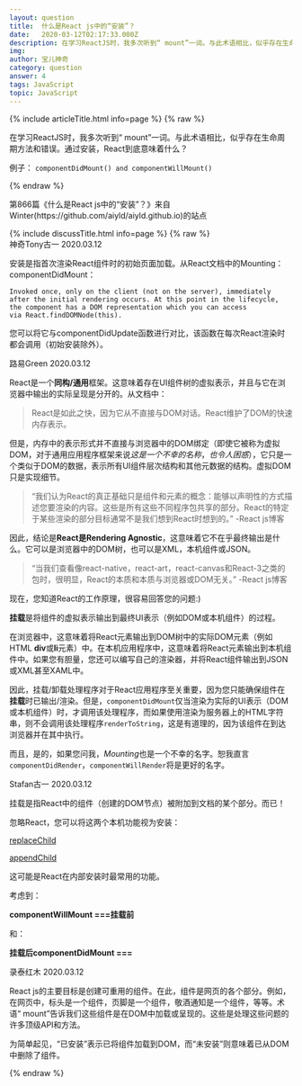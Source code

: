 ```yaml
---
layout: question
title:  什么是React js中的“安装”？
date:   2020-03-12T02:17:33.000Z
description: 在学习ReactJS时，我多次听到“ mount”一词。与此术语相比，似乎存在生命周期方法和错误。通过安装，React到底意味着什么？例子： comp...
img: 
author: 宝儿神奇
category: question
answer: 4
tags: JavaScript
topic: JavaScript
---
```

<div class="article-root">
  <div class="article">
    {% include articleTitle.html info=page %}
    {% raw %}
    <div class="article-content"><p><font style="vertical-align: inherit;"><font style="vertical-align: inherit;">在学习ReactJS时，我多次听到“ mount”一词。</font><font style="vertical-align: inherit;">与此术语相比，似乎存在生命周期方法和错误。</font><font style="vertical-align: inherit;">通过安装，React到底意味着什么？</font></font></p>

<p><font style="vertical-align: inherit;"><font style="vertical-align: inherit;">例子： </font></font><code>componentDidMount() and componentWillMount()</code></p></div>
    {% endraw %}
  </div>
  <p class="winter_mark">第866篇《什么是React js中的“安装”？》来自Winter(https://github.com/aiyld/aiyld.github.io)的站点</p>
  <div class="discuss-wrapper">
    {% include discussTitle.html info=page %}
    {% raw %}
    <div class="discuss-list">
    <div class="discuss-item">
        <div class="discuss-parent">
          <div class="discuss-meta">
            <span class="discuss-user">神奇Tony古一</span>
            <span class="discuss-time">2020.03.12</span>
          </div>
          <div class="discuss-comment"><p><font style="vertical-align: inherit;"><font style="vertical-align: inherit;">安装是指首次渲染React组件时的初始页面加载。</font><font style="vertical-align: inherit;">从React文档中的Mounting：componentDidMount：</font></font></p>

<p><code>Invoked once, only on the client (not on the server), immediately after the initial rendering occurs. At this point in the lifecycle, the component has a DOM representation which you can access via&nbsp;React.findDOMNode(this).</code></p>

<p><font style="vertical-align: inherit;"><font style="vertical-align: inherit;">您可以将它与componentDidUpdate函数进行对比，该函数在每次React渲染时都会调用（初始安装除外）。</font></font></p></div>
        </div></div><div class="discuss-item">
        <div class="discuss-parent">
          <div class="discuss-meta">
            <span class="discuss-user">路易Green</span>
            <span class="discuss-time">2020.03.12</span>
          </div>
          <div class="discuss-comment"><p><font style="vertical-align: inherit;"><font style="vertical-align: inherit;">React是一个</font></font><strong><font style="vertical-align: inherit;"><font style="vertical-align: inherit;">同构/通用</font></font></strong><font style="vertical-align: inherit;"><font style="vertical-align: inherit;">框架。</font><font style="vertical-align: inherit;">这意味着存在UI组件树的虚拟表示，并且与它在浏览器中输出的实际呈现是分开的。</font><font style="vertical-align: inherit;">从文档中：</font></font></p>

<blockquote>
  <p><font style="vertical-align: inherit;"><font style="vertical-align: inherit;">React是如此之快，因为它从不直接与DOM对话。</font><font style="vertical-align: inherit;">React维护了DOM的快速内存表示。</font></font></p>
</blockquote>

<p><font style="vertical-align: inherit;"><font style="vertical-align: inherit;">但是，内存中的表示形式并不直接与浏览器中的DOM绑定（即使它被称为虚拟DOM，</font><font style="vertical-align: inherit;">对于通用应用程序框架来说</font></font><em><font style="vertical-align: inherit;"><font style="vertical-align: inherit;">这是一个不幸的名称</font></font></em><font style="vertical-align: inherit;"><font style="vertical-align: inherit;">，</font><em><font style="vertical-align: inherit;">也令人困惑</font></em><font style="vertical-align: inherit;">），它只是一个类似于DOM的数据，表示所有UI组件层次结构和其他元数据的结构。</font><font style="vertical-align: inherit;">虚拟DOM只是实现细节。</font></font></p>

<blockquote>
  <p><font style="vertical-align: inherit;"><font style="vertical-align: inherit;">“我们认为React的真正基础只是组件和元素的概念：能够以声明性的方式描述您要渲染的内容。这些是所有这些不同程序包共享的部分。React的特定于某些渲染的部分目标通常不是我们想到React时想到的。” </font><font style="vertical-align: inherit;">-React js博客</font></font></p>
</blockquote>

<p><font style="vertical-align: inherit;"><font style="vertical-align: inherit;">因此，结论是</font></font><strong><font style="vertical-align: inherit;"><font style="vertical-align: inherit;">React是Rendering Agnostic</font></font></strong><font style="vertical-align: inherit;"><font style="vertical-align: inherit;">，这意味着它不在乎最终输出是什么。</font><font style="vertical-align: inherit;">它可以是浏览器中的DOM树，也可以是XML，本机组件或JSON。</font></font></p>

<blockquote>
  <p><font style="vertical-align: inherit;"><font style="vertical-align: inherit;">“当我们查看像react-native，react-art，react-canvas和React-3之类的包时，很明显，React的本质和本质与浏览器或DOM无关。” </font><font style="vertical-align: inherit;">-React js博客</font></font></p>
</blockquote>

<p><font style="vertical-align: inherit;"><font style="vertical-align: inherit;">现在，您知道React的工作原理，很容易回答您的问题:) </font></font></p>

<p><strong><font style="vertical-align: inherit;"><font style="vertical-align: inherit;">挂载</font></font></strong><font style="vertical-align: inherit;"><font style="vertical-align: inherit;">是将组件的虚拟表示输出到最终UI表示（例如DOM或本机组件）的过程。</font></font></p>

<p><font style="vertical-align: inherit;"><font style="vertical-align: inherit;">在浏览器中，这意味着将React元素输出到</font><font style="vertical-align: inherit;">DOM树中</font><font style="vertical-align: inherit;">的实际DOM元素（例如HTML </font></font><strong><font style="vertical-align: inherit;"><font style="vertical-align: inherit;">div</font></font></strong><font style="vertical-align: inherit;"><font style="vertical-align: inherit;">或</font></font><strong><font style="vertical-align: inherit;"><font style="vertical-align: inherit;">li</font></font></strong><font style="vertical-align: inherit;"><font style="vertical-align: inherit;">元素）中。</font><font style="vertical-align: inherit;">在本机应用程序中，这意味着将React元素输出到本机组件中。</font><font style="vertical-align: inherit;">如果您有胆量，您还可以编写自己的渲染器，并将React组件输出到JSON或XML甚至XAML中。</font></font></p>

<p><font style="vertical-align: inherit;"><font style="vertical-align: inherit;">因此，挂载/卸载处理程序对于React应用程序至关重要，因为您只能确保组件在</font></font><strong><font style="vertical-align: inherit;"><font style="vertical-align: inherit;">挂载</font></font></strong><font style="vertical-align: inherit;"><font style="vertical-align: inherit;">时已输出/渲染</font><font style="vertical-align: inherit;">。</font><font style="vertical-align: inherit;">但是，</font></font><code>componentDidMount</code><font style="vertical-align: inherit;"><font style="vertical-align: inherit;">仅当渲染为实际的UI表示（DOM或本机组件）时，才调用</font><font style="vertical-align: inherit;">该</font><font style="vertical-align: inherit;">处理程序</font><font style="vertical-align: inherit;">，</font><font style="vertical-align: inherit;">而如果使用渲染为服务器上的HTML字符串，则不会调用</font><font style="vertical-align: inherit;">该</font><font style="vertical-align: inherit;">处理程序</font></font><code>renderToString</code><font style="vertical-align: inherit;"><font style="vertical-align: inherit;">，这是有道理的，因为该组件在到达浏览器并在其中执行。</font></font></p>

<p><font style="vertical-align: inherit;"><font style="vertical-align: inherit;">而且，是的，</font><font style="vertical-align: inherit;">如果您问我</font><font style="vertical-align: inherit;">，</font></font><em><font style="vertical-align: inherit;"><font style="vertical-align: inherit;">Mounting</font></font></em><font style="vertical-align: inherit;"><font style="vertical-align: inherit;">也是一个不幸的名字。</font><font style="vertical-align: inherit;">恕我直言</font></font><code>componentDidRender</code><font style="vertical-align: inherit;"><font style="vertical-align: inherit;">，</font></font><code>componentWillRender</code><font style="vertical-align: inherit;"><font style="vertical-align: inherit;">将是更好的名字。</font></font></p></div>
        </div></div><div class="discuss-item">
        <div class="discuss-parent">
          <div class="discuss-meta">
            <span class="discuss-user">Stafan古一</span>
            <span class="discuss-time">2020.03.12</span>
          </div>
          <div class="discuss-comment"><p><font style="vertical-align: inherit;"><font style="vertical-align: inherit;">挂载是指React中的组件（创建的DOM节点）被附加到文档的某个部分。</font><font style="vertical-align: inherit;">而已！</font></font></p>

<p><font style="vertical-align: inherit;"><font style="vertical-align: inherit;">忽略React，您可以将这两个本机功能视为安装：</font></font></p>

<p><a href="https://developer.mozilla.org/en-US/docs/Web/API/Node/replaceChild" rel="noreferrer"><font style="vertical-align: inherit;"><font style="vertical-align: inherit;">replaceChild</font></font></a></p>

<p><a href="https://developer.mozilla.org/en/docs/Web/API/Node/appendChild" rel="noreferrer"><font style="vertical-align: inherit;"><font style="vertical-align: inherit;">appendChild</font></font></a></p>

<p><font style="vertical-align: inherit;"><font style="vertical-align: inherit;">这可能是React在内部安装时最常用的功能。</font></font></p>

<p><font style="vertical-align: inherit;"><font style="vertical-align: inherit;">考虑到：</font></font></p>

<p><strong><font style="vertical-align: inherit;"><font style="vertical-align: inherit;">componentWillMount ===挂载前</font></font></strong></p>

<p><font style="vertical-align: inherit;"><font style="vertical-align: inherit;">和：</font></font></p>

<p><strong><font style="vertical-align: inherit;"><font style="vertical-align: inherit;">挂载后componentDidMount ===</font></font></strong></p></div>
        </div></div><div class="discuss-item">
        <div class="discuss-parent">
          <div class="discuss-meta">
            <span class="discuss-user">录泰红木</span>
            <span class="discuss-time">2020.03.12</span>
          </div>
          <div class="discuss-comment"><p><font style="vertical-align: inherit;"><font style="vertical-align: inherit;">React js的主要目标是创建可重用的组件。</font><font style="vertical-align: inherit;">在此，组件是网页的各个部分。</font><font style="vertical-align: inherit;">例如，在网页中，标头是一个组件，页脚是一个组件，敬酒通知是一个组件，等等。术语“ mount”告诉我们这些组件是在DOM中加载或呈现的。</font><font style="vertical-align: inherit;">这些是处理这些问题的许多顶级API和方法。</font></font></p>

<p><font style="vertical-align: inherit;"><font style="vertical-align: inherit;">为简单起见，“已安装”表示已将组件加载到DOM，而“未安装”则意味着已从DOM中删除了组件。</font></font></p></div>
        </div></div>
    </div>
    {% endraw %}
  </div>
<div>
